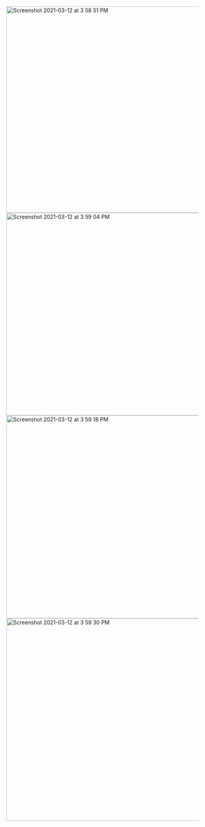<img width="540" alt="Screenshot 2021-03-12 at 3 58 51 PM" src="https://user-images.githubusercontent.com/44086084/110910322-1ea7d200-834c-11eb-9c20-4ebe1b0cb8dd.png">
<img width="530" alt="Screenshot 2021-03-12 at 3 59 04 PM" src="https://user-images.githubusercontent.com/44086084/110910334-22d3ef80-834c-11eb-9e53-2e9203e1fbb6.png">
<img width="531" alt="Screenshot 2021-03-12 at 3 59 18 PM" src="https://user-images.githubusercontent.com/44086084/110910339-249db300-834c-11eb-8759-5b8d45b3eba1.png">
<img width="530" alt="Screenshot 2021-03-12 at 3 59 30 PM" src="https://user-images.githubusercontent.com/44086084/110910344-25364980-834c-11eb-9917-a35d7df8a750.png">
